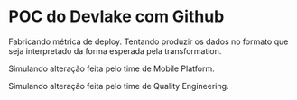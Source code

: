 # POC do Devlake com Github

Fabricando métrica de deploy. Tentando produzir os dados no formato que seja interpretado da forma esperada pela transformation.

Simulando alteração feita pelo time de Mobile Platform.

Simulando alteração feita pelo time de Quality Engineering.